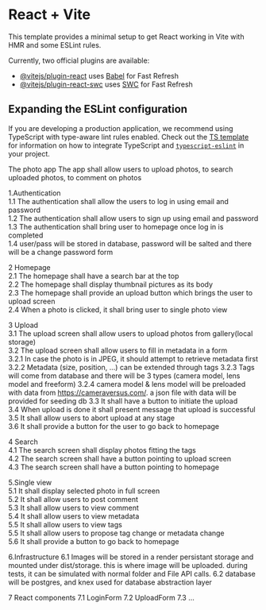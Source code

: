 # React + Vite

This template provides a minimal setup to get React working in Vite with HMR and some ESLint rules.

Currently, two official plugins are available:

- [@vitejs/plugin-react](https://github.com/vitejs/vite-plugin-react/blob/main/packages/plugin-react) uses [Babel](https://babeljs.io/) for Fast Refresh
- [@vitejs/plugin-react-swc](https://github.com/vitejs/vite-plugin-react/blob/main/packages/plugin-react-swc) uses [SWC](https://swc.rs/) for Fast Refresh

## Expanding the ESLint configuration

If you are developing a production application, we recommend using TypeScript with type-aware lint rules enabled. Check out the [TS template](https://github.com/vitejs/vite/tree/main/packages/create-vite/template-react-ts) for information on how to integrate TypeScript and [`typescript-eslint`](https://typescript-eslint.io) in your project.

The photo app The app shall allow users to upload photos, to search uploaded photos, to comment on photos

1.Authentication  
1.1 The authentication shall allow the users to log in using email and password  
1.2 The authentication shall allow users to sign up using email and password  
1.3 The authentication shall bring user to homepage once log in is completed  
1.4 user/pass will be stored in database, password will be salted and there will be a change password form

2 Homepage  
2.1 The homepage shall have a search bar at the top  
2.2 The homepage shall display thumbnail pictures as its body  
2.3 The homepage shall provide an upload button which brings the user to upload screen  
2.4 When a photo is clicked, it shall bring user to single photo view  
  
3 Upload  
3.1 The upload screen shall allow users to upload photos from gallery(local storage)  
3.2 The upload screen shall allow users to fill in metadata in a form  
3.2.1 In case the photo is in JPEG, it should attempt to retrieve metadata first  
3.2.2 Metadata (size, position, ...) can be extended through tags
3.2.3 Tags will come from database and there will be 3 types (camera model, lens model and freeform)
3.2.4 camera model & lens model will be preloaded with data from https://cameraversus.com/. a json file with data will be provided for seeding db
3.3 It shall have a button to initiate the upload  
3.4 When upload is done it shall present message that upload is successful  
3.5 It shall allow users to abort upload at any stage  
3.6 It shall provide a button for the user to go back to homepage
  
4 Search  
4.1 The search screen shall display photos fitting the tags  
4.2 The search screen shall have a button pointing to upload screen  
4.3 The search screen shall have a button pointing to homepage  
  
5.Single view  
5.1 It shall display selected photo in full screen  
5.2 It shall allow users to post comment  
5.3 It shall allow users to view comment  
5.4 It shall allow users to view metadata  
5.5 It shall allow users to view tags  
5.5 It shall allow users to propose tag change or metadata change  
5.6 It shall provide a button to go back to homepage  

6.Infrastructure
6.1 Images will be stored in a render persistant storage and mounted under dist/storage. this is where image will be uploaded.
    during tests, it can be simulated with normal folder and File API calls.
6.2 database will be postgres, and knex used for database abstraction layer

7 React components
7.1 LoginForm
7.2 UploadForm
7.3 ...
